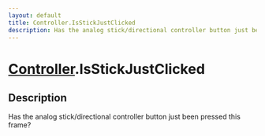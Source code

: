 ```yaml
---
layout: default
title: Controller.IsStickJustClicked
description: Has the analog stick/directional controller button just been pressed this frame?
---
```

# [Controller]({{site.url}}/Pages/Reference/Controller.html).IsStickJustClicked

## Description
Has the analog stick/directional controller button
just been pressed this frame?

